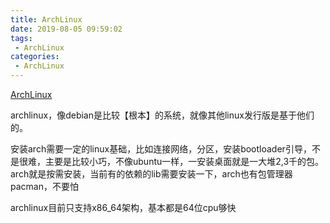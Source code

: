 ```yaml
---
title: ArchLinux
date: 2019-08-05 09:59:02
tags:
 - ArchLinux
categories:
 - ArchLinux
---
```


[ArchLinux](https://www.archlinux.org/)


archlinux，像debian是比较【根本】的系统，就像其他linux发行版是基于他们的。

安装arch需要一定的linux基础，比如连接网络，分区，安装bootloader引导，不是很难，主要是比较小巧，不像ubuntu一样，一安装桌面就是一大堆2,3千的包。arch就是按需安装，当前有的依赖的lib需要安装一下，arch也有包管理器pacman，不要怕


archlinux目前只支持x86_64架构，基本都是64位cpu够快